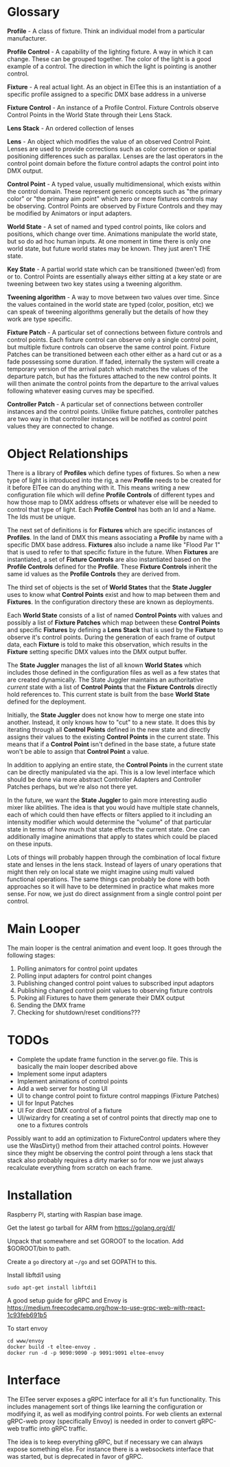 Glossary
========

**Profile** - A class of fixture. Think an individual model from a particular manufacturer.

**Profile Control** - A capability of the lighting fixture. A way in which it can change. These can be grouped together. The color of the light is a good example of a control. The direction in which the light is pointing is another control. 

**Fixture** - A real actual light. As an object in ElTee this is an instantiation of a specific profile assigned to a specific DMX base address in a universe

**Fixture Control** - An instance of a Profile Control. Fixture Controls observe Control Points in the World State through their Lens Stack.

**Lens Stack** - An ordered collection of lenses

**Lens** - An object which modifies the value of an observed Control Point. Lenses are used to provide corrections such as color correction or spatial positioning differences such as parallax. Lenses are the last operators in the control point domain before the fixture control adapts the control point into DMX output.

**Control Point** - A typed value, usually multidimensional, which exists within the control domain. These represent generic concepts such as "the primary color" or "the primary aim point" which zero or more fixtures controls may be observing. Control Points are observed by Fixture Controls and they may be modified by Animators or input adapters.

**World State** - A set of named and typed control points, like colors and positions, which change over time. Animations manipulate the world state, but so do ad hoc human inputs. At one moment in time there is only one world state, but future world states may be known. They just aren't THE state.

**Key State** - A partial world state which can be transitioned (tween'ed) from or to. Control Points are essentially always either sitting at a key state or are tweening between two key states using a tweening algorithm.

**Tweening algorithm** - A way to move between two values over time. Since the values contained in the world state are typed (color, position, etc) we can speak of tweening algorithms generally but the details of how they work are type specific.

**Fixture Patch** - A particular set of connections between fixture controls and control points. Each fixture control can observe only a single control point, but multiple fixture controls can observe the same control point. Fixture Patches can be transitioned between each other either as a hard cut or as a fade possessing some duration. If faded, internally the system will create a temporary version of the arrival patch which matches the values of the departure patch, but has the fixtures attached to the new control points. It will then animate the control points from the departure to the arrival values following whatever easing curves may be specified.

**Controller Patch** - A particular set of connections between controller instances and the control points. Unlike fixture patches, controller patches are two way in that controller instances will be notified as control point values they are connected to change. 

Object Relationships
====================

There is a library of **Profiles** which define types of fixtures. So when a new type of light is introduced into the rig, a new **Profile** needs to be created for it before ElTee can do anything with it. This means writing a new configuration file which will define **Profile Controls** of different types and how those map to DMX address offsets or whatever else will be needed to control that type of light. Each **Profile Control** has both an Id and a Name. The Ids must be unique.

The next set of definitions is for **Fixtures** which are specific instances of **Profiles**. In the land of DMX this means associating a **Profile** by name with a specific DMX base address. **Fixtures** also include a name like "Flood Par 1" that is used to refer to that specific fixture in the future. When **Fixtures** are instantiated, a set of **Fixture Controls** are also instantiated based on the **Profile Controls** defined for the **Profile**.  These **Fixture Controls** inherit the same id values as the **Profile Controls** they are derived from.

The third set of objects is the set of **World States** that the **State Juggler** uses to know what **Control Points** exist and how to map between them and **Fixtures**. In the configuration directory these are known as deployments. 

Each **World State** consists of a list of named **Control Points** with values and possibly a list of **Fixture Patches** which map between these **Control Points** and specific **Fixtures** by defining a **Lens Stack** that is used by the **Fixture** to observe it's control points. During the generation of each frame of output data, each **Fixture** is told to make this observation, which results in the **Fixture** setting specific DMX values into the DMX output buffer.

The **State Juggler** manages the list of all known **World States** which includes those defined in the configuration files as well as a few states that are created dynamically. The State Juggler maintains an authoritative _current_ state with a list of **Control Points** that the **Fixture Controls** directly hold references to. This current state is built from the base **World State** defined for the deployment.

Initially, the **State Juggler** does not know how to merge one state into another. Instead, it only knows how to "cut" to a new state. It does this by iterating through all **Control Points** defined in the new state and directly assigns their values to the existing **Control Points** in the current state. This means that if a **Control Point** isn't defined in the base state, a future state won't be able to assign that **Control Point** a value.

In addition to applying an entire state, the **Control Points** in the current state can be directly manipulated via the api. This is a low level interface which should be done via more abstract Controller Adapters and Controller Patches perhaps, but we're also not there yet.

In the future, we want the **State Juggler** to gain more interesting audio mixer like abilities. The idea is that you would have multiple state channels, each of which could then have effects or filters applied to it including an intensity modifier which would determine the "volume" of that particular state in terms of how much that state effects the current state. One can additionally imagine animations that apply to states which could be placed on these inputs.

Lots of things will probably happen through the combination of local fixture state and lenses in the lens stack. Instead of layers of unary operations that might then rely on local state we might imagine using multi valued functional operations. The same things can probably be done with both approaches so it will have to be determined in practice what makes more sense. For now, we just do direct assignment from a single control point per control.


Main Looper
===========

The main looper is the central animation and event loop. It goes through the following stages:

1. Polling animators for control point updates
2. Polling input adapters for control point changes
3. Publishing changed control point values to subscribed input adaptors
4. Publishing changed control point values to observing fixture controls
5. Poking all Fixtures to have them generate their DMX output
6. Sending the DMX frame
7. Checking for shutdown/reset conditions???


TODOs
=====
* Complete the update frame function in the server.go file. This is basically the main looper described above
* Implement some input adapters
* Implement animations of control points
* Add a web server for hosting UI
* UI to change control point to fixture control mappings (Fixture Patches)
* UI for Input Patches
* UI For direct DMX control of a fixture
* UI/wizardry for creating a set of control points that directly map one to one to a fixtures controls

Possibly want to add an optimization to FixtureControl updaters where they use the WasDirty() method from their attached control points. However since they might be observing the control point through a lens stack that stack also probably requires a dirty marker so for now we just always recalculate everything from scratch on each frame.

Installation
============

Raspberry PI, starting with Raspian base image.

Get the latest go tarball for ARM from https://golang.org/dl/

Unpack that somewhere and set GOROOT to the location. Add $GOROOT/bin to path.

Create a `go` directory at `~/go` and set GOPATH to this.

Install libftdi1 using
    
    sudo apt-get install libftdi1

A good setup guide for gRPC and Envoy is
https://medium.freecodecamp.org/how-to-use-grpc-web-with-react-1c93feb691b5

To start envoy 

    cd www/envoy
    docker build -t eltee-envoy .
    docker run -d -p 9090:9090 -p 9091:9091 eltee-envoy


Interface
=========

The ElTee server exposes a gRPC interface for all it's fun functionality. This includes management sort of things like learning the configuration or modifying it, as well as modifying control points. For web clients an external gRPC-web proxy (specifically Envoy) is needed in order to convert gRPC-web traffic into gRPC traffic.

The idea is to keep everything gRPC, but if necessary we can always expose something else. For instance there is a websockets interface that was started, but is deprecated in favor of gRPC.



